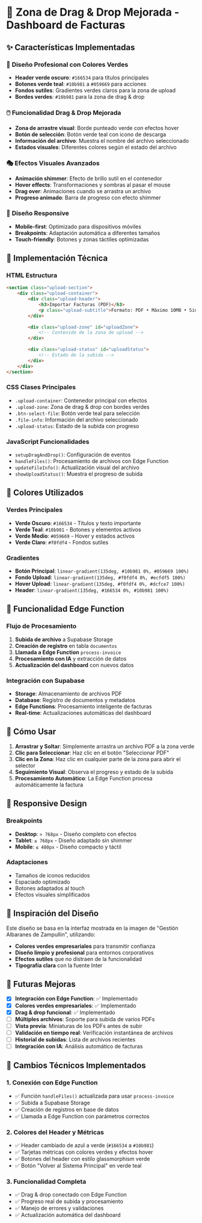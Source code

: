 # 🚀 Zona de Drag & Drop Mejorada - Dashboard de Facturas

## ✨ Características Implementadas

### 🎨 **Diseño Profesional con Colores Verdes**
- **Header verde oscuro**: `#166534` para títulos principales
- **Botones verde teal**: `#10b981` a `#059669` para acciones
- **Fondos sutiles**: Gradientes verdes claros para la zona de upload
- **Bordes verdes**: `#10b981` para la zona de drag & drop

### 🖱️ **Funcionalidad Drag & Drop Mejorada**
- **Zona de arrastre visual**: Borde punteado verde con efectos hover
- **Botón de selección**: Botón verde teal con icono de descarga
- **Información del archivo**: Muestra el nombre del archivo seleccionado
- **Estados visuales**: Diferentes colores según el estado del archivo

### 🎭 **Efectos Visuales Avanzados**
- **Animación shimmer**: Efecto de brillo sutil en el contenedor
- **Hover effects**: Transformaciones y sombras al pasar el mouse
- **Drag over**: Animaciones cuando se arrastra un archivo
- **Progreso animado**: Barra de progreso con efecto shimmer

### 📱 **Diseño Responsive**
- **Mobile-first**: Optimizado para dispositivos móviles
- **Breakpoints**: Adaptación automática a diferentes tamaños
- **Touch-friendly**: Botones y zonas táctiles optimizadas

## 🔧 **Implementación Técnica**

### **HTML Estructura**
```html
<section class="upload-section">
    <div class="upload-container">
        <div class="upload-header">
            <h3>Importar Facturas (PDF)</h3>
            <p class="upload-subtitle">Formato: PDF • Máximo 10MB • Sin cabecera</p>
        </div>
        
        <div class="upload-zone" id="uploadZone">
            <!-- Contenido de la zona de upload -->
        </div>
        
        <div class="upload-status" id="uploadStatus">
            <!-- Estado de la subida -->
        </div>
    </div>
</section>
```

### **CSS Clases Principales**
- `.upload-container`: Contenedor principal con efectos
- `.upload-zone`: Zona de drag & drop con bordes verdes
- `.btn-select-file`: Botón verde teal para selección
- `.file-info`: Información del archivo seleccionado
- `.upload-status`: Estado de la subida con progreso

### **JavaScript Funcionalidades**
- `setupDragAndDrop()`: Configuración de eventos
- `handleFiles()`: Procesamiento de archivos con Edge Function
- `updateFileInfo()`: Actualización visual del archivo
- `showUploadStatus()`: Muestra el progreso de subida

## 🎯 **Colores Utilizados**

### **Verdes Principales**
- **Verde Oscuro**: `#166534` - Títulos y texto importante
- **Verde Teal**: `#10b981` - Botones y elementos activos
- **Verde Medio**: `#059669` - Hover y estados activos
- **Verde Claro**: `#f0fdf4` - Fondos sutiles

### **Gradientes**
- **Botón Principal**: `linear-gradient(135deg, #10b981 0%, #059669 100%)`
- **Fondo Upload**: `linear-gradient(135deg, #f0fdf4 0%, #ecfdf5 100%)`
- **Hover Upload**: `linear-gradient(135deg, #f0fdf4 0%, #dcfce7 100%)`
- **Header**: `linear-gradient(135deg, #166534 0%, #10b981 100%)`

## 🚀 **Funcionalidad Edge Function**

### **Flujo de Procesamiento**
1. **Subida de archivo** a Supabase Storage
2. **Creación de registro** en tabla `documentos`
3. **Llamada a Edge Function** `process-invoice`
4. **Procesamiento con IA** y extracción de datos
5. **Actualización del dashboard** con nuevos datos

### **Integración con Supabase**
- **Storage**: Almacenamiento de archivos PDF
- **Database**: Registro de documentos y metadatos
- **Edge Functions**: Procesamiento inteligente de facturas
- **Real-time**: Actualizaciones automáticas del dashboard

## 🚀 **Cómo Usar**

1. **Arrastrar y Soltar**: Simplemente arrastra un archivo PDF a la zona verde
2. **Clic para Seleccionar**: Haz clic en el botón "Seleccionar PDF"
3. **Clic en la Zona**: Haz clic en cualquier parte de la zona para abrir el selector
4. **Seguimiento Visual**: Observa el progreso y estado de la subida
5. **Procesamiento Automático**: La Edge Function procesa automáticamente la factura

## 📱 **Responsive Design**

### **Breakpoints**
- **Desktop**: `> 768px` - Diseño completo con efectos
- **Tablet**: `≤ 768px` - Diseño adaptado sin shimmer
- **Mobile**: `≤ 480px` - Diseño compacto y táctil

### **Adaptaciones**
- Tamaños de iconos reducidos
- Espaciado optimizado
- Botones adaptados al touch
- Efectos visuales simplificados

## 🎨 **Inspiración del Diseño**

Este diseño se basa en la interfaz mostrada en la imagen de "Gestión Albaranes de Zampullin", utilizando:
- **Colores verdes empresariales** para transmitir confianza
- **Diseño limpio y profesional** para entornos corporativos
- **Efectos sutiles** que no distraen de la funcionalidad
- **Tipografía clara** con la fuente Inter

## 🔮 **Futuras Mejoras**

- [x] **Integración con Edge Function**: ✅ Implementado
- [x] **Colores verdes empresariales**: ✅ Implementado
- [x] **Drag & drop funcional**: ✅ Implementado
- [ ] **Múltiples archivos**: Soporte para subida de varios PDFs
- [ ] **Vista previa**: Miniaturas de los PDFs antes de subir
- [ ] **Validación en tiempo real**: Verificación instantánea de archivos
- [ ] **Historial de subidas**: Lista de archivos recientes
- [ ] **Integración con IA**: Análisis automático de facturas

## 🔧 **Cambios Técnicos Implementados**

### **1. Conexión con Edge Function**
- ✅ Función `handleFiles()` actualizada para usar `process-invoice`
- ✅ Subida a Supabase Storage
- ✅ Creación de registros en base de datos
- ✅ Llamada a Edge Function con parámetros correctos

### **2. Colores del Header y Métricas**
- ✅ Header cambiado de azul a verde (`#166534` a `#10b981`)
- ✅ Tarjetas métricas con colores verdes y efectos hover
- ✅ Botones del header con estilo glassmorphism verde
- ✅ Botón "Volver al Sistema Principal" en verde teal

### **3. Funcionalidad Completa**
- ✅ Drag & drop conectado con Edge Function
- ✅ Progreso real de subida y procesamiento
- ✅ Manejo de errores y validaciones
- ✅ Actualización automática del dashboard
